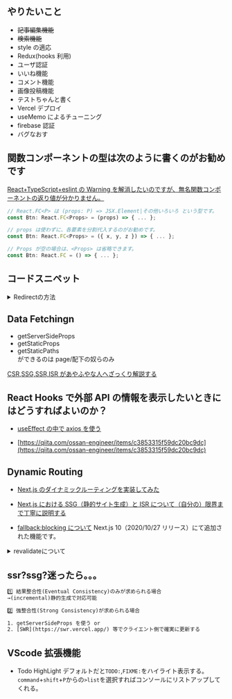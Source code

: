 ## やりたいこと

- ~~記事編集機能~~
- ~~検索機能~~
- style の適応
- Redux(hooks 利用)
- ユーザ認証
- いいね機能
- コメント機能
- 画像投稿機能
- テストちゃんと書く
- Vercel デプロイ
- useMemo によるチューニング
- firebase 認証
- バグなおす

## 関数コンポーネントの型は次のように書くのがお勧めです

[React+TypeScript+eslint の Warning を解消したいのですが、無名関数コンポーネントの返り値が分かりません。](https://teratail.com/questions/253756)

```js
// React.FC<P> は (props: P) => JSX.Element|その他いろいろ という型です。
const Btn: React.FC<Props> = (props) => { ... };

// props は使わずに、各要素を分割代入するのがお勧めです。
const Btn: React.FC<Props> = ({ x, y, z }) => { ... };

// Props が空の場合は、<Props> は省略できます。
const Btn: React.FC = () => { ... };
```

## コードスニペット

<details>
<summary>Redirectの方法</summary>

```js
import Router from 'next/router

Router.push('/todos')
```

</details>

## Data Fetchingn

- getServerSideProps
- getStaticProps
- getStaticPaths<br>
  ができるのは page/配下の奴らのみ
  <br>

[CSR,SSG,SSR,ISR があやふやな人へざっくり解説する](https://zenn.dev/akino/articles/78479998efef55)

## React Hooks で外部 API の情報を表示したいときにはどうすればよいのか？

- [useEffect の中で axios を使う](https://terrblog.com/useeffect%E3%81%AE%E5%9F%BA%E6%9C%AC%E7%9A%84%E3%81%AA%E4%BD%BF%E3%81%84%E6%96%B9%E3%81%A8%E9%9D%9E%E5%90%8C%E6%9C%9F%E5%87%A6%E7%90%86%E3%81%AE%E3%82%84%E3%82%8A%E6%96%B9/)<br>

- [https://qiita.com/ossan-engineer/items/c3853315f59dc20bc9dc](https://qiita.com/ossan-engineer/items/c3853315f59dc20bc9dc)<br>

## Dynamic Routing

- [Next.js のダイナミックルーティングを実装してみた](https://qiita.com/mt_816/items/d4e685953afa4906dd38)<br>
- [Next.js における SSG（静的サイト生成）と ISR について（自分の）限界まで丁寧に説明する](https://qiita.com/thesugar/items/47ec3d243d00ddd0b4ed)<br>

- [fallback:blocking について](https://qiita.com/thesugar/items/47ec3d243d00ddd0b4ed#fallback-blocking)
  Next.js 10（2020/10/27 リリース）にて追加された機能です。<br>

<details>
<summary>revalidateについて</summary>

[revalidate について](https://qiita.com/thesugar/items/47ec3d243d00ddd0b4ed#%E3%82%A4%E3%83%B3%E3%82%AF%E3%83%AA%E3%83%A1%E3%83%B3%E3%82%BF%E3%83%AB%E9%9D%99%E7%9A%84%E5%86%8D%E7%94%9F%E6%88%90-incremental-static-regeneration-isr)<br>

revalidate を return することで ISR を実装実現できる

「Twitter のプロフィールページ」のように(ユーザーによって頻繁に編集が行われるページ)、編集が完了したにもかかわらず、編集前のデータが表示されてしまうことは厳に回避したい、という要求があるのであれば`revalidate`は適していない、と結論づけられています。

</details>

## ssr?ssg?迷ったら。。。

```txt
1️⃣ 結果整合性(Eventual Consistency)のみが求められる場合
→(incremental)静的生成で対応可能

2️⃣ 強整合性(Strong Consistency)が求められる場合

1. getServerSideProps を使う or
2. [SWR](https://swr.vercel.app/) 等でクライエント側で確実に更新する
```

## VScode 拡張機能

- Todo HighLight
  デフォルトだと`TODO:`,`FIXME:`をハイライト表示する。
  `command`+`shift`+`P`からの`>list`を選択すればコンソールにリストアップしてくれる。
